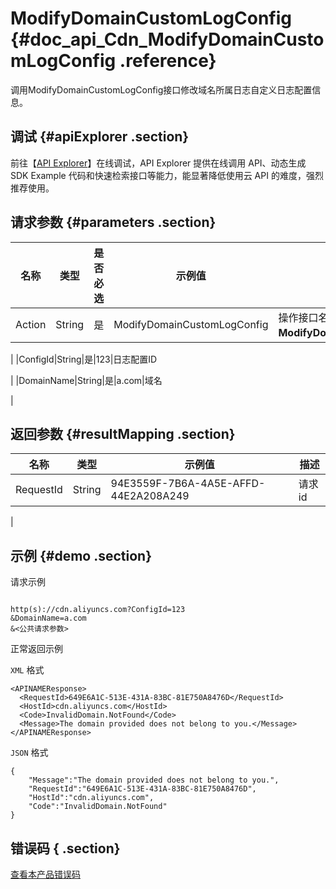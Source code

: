# ModifyDomainCustomLogConfig {#doc_api_Cdn_ModifyDomainCustomLogConfig .reference}

调用ModifyDomainCustomLogConfig接口修改域名所属日志自定义日志配置信息。

## 调试 {#apiExplorer .section}

前往【[API Explorer](https://api.aliyun.com/#product=Cdn&api=ModifyDomainCustomLogConfig)】在线调试，API Explorer 提供在线调用 API、动态生成 SDK Example 代码和快速检索接口等能力，能显著降低使用云 API 的难度，强烈推荐使用。

## 请求参数 {#parameters .section}

|名称|类型|是否必选|示例值|描述|
|--|--|----|---|--|
|Action|String|是|ModifyDomainCustomLogConfig|操作接口名，系统规定参数，取值：**ModifyDomainCustomLogConfig**。

 |
|ConfigId|String|是|123|日志配置ID

 |
|DomainName|String|是|a.com|域名

 |

## 返回参数 {#resultMapping .section}

|名称|类型|示例值|描述|
|--|--|---|--|
|RequestId|String|94E3559F-7B6A-4A5E-AFFD-44E2A208A249|请求id

 |

## 示例 {#demo .section}

请求示例

``` {#request_demo}

http(s)://cdn.aliyuncs.com?ConfigId=123
&DomainName=a.com
&<公共请求参数>

```

正常返回示例

`XML` 格式

``` {#xml_return_success_demo}
<APINAMEResponse>
  <RequestId>649E6A1C-513E-431A-83BC-81E750A8476D</RequestId>
  <HostId>cdn.aliyuncs.com</HostId>
  <Code>InvalidDomain.NotFound</Code>
  <Message>The domain provided does not belong to you.</Message>
</APINAMEResponse>

```

`JSON` 格式

``` {#json_return_success_demo}
{
	"Message":"The domain provided does not belong to you.",
	"RequestId":"649E6A1C-513E-431A-83BC-81E750A8476D",
	"HostId":"cdn.aliyuncs.com",
	"Code":"InvalidDomain.NotFound"
}
```

## 错误码 { .section}

[查看本产品错误码](https://error-center.aliyun.com/status/product/Cdn)


